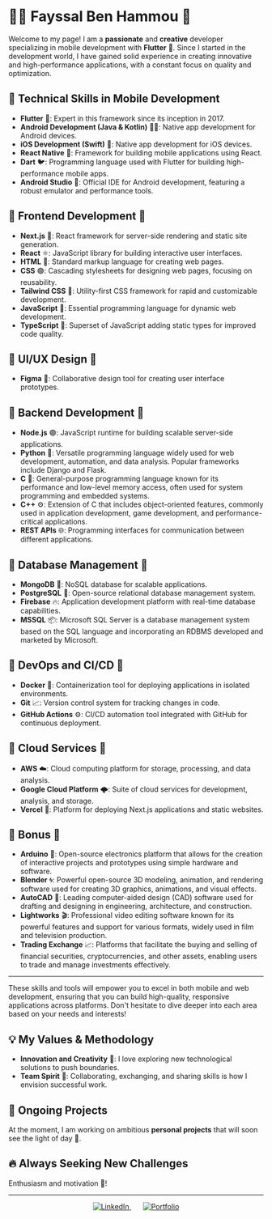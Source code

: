 # 👨‍💻 **Fayssal Ben Hammou** 💼

Welcome to my page! I am a **passionate** and **creative** developer specializing in mobile development with **Flutter** 🚀. Since I started in the development world, I have gained solid experience in creating innovative and high-performance applications, with a constant focus on quality and optimization.

## 🌟 **Technical Skills in Mobile Development**

- **Flutter** 💙: Expert in this framework since its inception in 2017.
- **Android Development (Java & Kotlin)** 🍎🤖: Native app development for Android devices.
- **iOS Development (Swift)** 🍏: Native app development for iOS devices.
- **React Native** 📱: Framework for building mobile applications using React.
- **Dart** 🐦: Programming language used with Flutter for building high-performance mobile apps.
- **Android Studio** 📱: Official IDE for Android development, featuring a robust emulator and performance tools.

## 🌟 **Frontend Development** 🌟

- **Next.js** 💙: React framework for server-side rendering and static site generation.
- **React** ⚛️: JavaScript library for building interactive user interfaces.
- **HTML** 🍎: Standard markup language for creating web pages.
- **CSS** 🟢: Cascading stylesheets for designing web pages, focusing on reusability.
- **Tailwind CSS** 🌈: Utility-first CSS framework for rapid and customizable development.
- **JavaScript** 🐳: Essential programming language for dynamic web development.
- **TypeScript** 📜: Superset of JavaScript adding static types for improved code quality.

## 🌟 **UI/UX Design** 🌟

- **Figma** 🎨: Collaborative design tool for creating user interface prototypes.

## 🌟 **Backend Development** 🌟

- **Node.js** 🟣: JavaScript runtime for building scalable server-side applications.
- **Python** 🐍: Versatile programming language widely used for web development, automation, and data analysis. Popular frameworks include Django and Flask.
- **C** 🔧: General-purpose programming language known for its performance and low-level memory access, often used for system programming and embedded systems.
- **C++** ⚙️: Extension of C that includes object-oriented features, commonly used in application development, game development, and performance-critical applications.
- **REST APIs** 🌐: Programming interfaces for communication between different applications.

## 🌟 **Database Management** 🌟

- **MongoDB** 🐬: NoSQL database for scalable applications.
- **PostgreSQL** 🐘: Open-source relational database management system.
- **Firebase** 🔥: Application development platform with real-time database capabilities.
- **MSSQL** 📦: Microsoft SQL Server is a database management system based on the SQL language and incorporating an RDBMS developed and marketed by Microsoft.

## 🌟 **DevOps and CI/CD** 🌟

- **Docker** 🐋: Containerization tool for deploying applications in isolated environments.
- **Git** 📈: Version control system for tracking changes in code.
- **GitHub Actions** ⚙️: CI/CD automation tool integrated with GitHub for continuous deployment.

## 🌟 **Cloud Services** 🌟

- **AWS** ☁️: Cloud computing platform for storage, processing, and data analysis.
- **Google Cloud Platform** 🌩️: Suite of cloud services for development, analysis, and storage.
- **Vercel** 🚀: Platform for deploying Next.js applications and static websites.

## 🌟 **Bonus** 🌟

- **Arduino** 🤖: Open-source electronics platform that allows for the creation of interactive projects and prototypes using simple hardware and software.
- **Blender** 🌀: Powerful open-source 3D modeling, animation, and rendering software used for creating 3D graphics, animations, and visual effects.
- **AutoCAD** 📐: Leading computer-aided design (CAD) software used for drafting and designing in engineering, architecture, and construction.
- **Lightworks** 🎬: Professional video editing software known for its powerful features and support for various formats, widely used in film and television production.
- **Trading Exchange** 📈: Platforms that facilitate the buying and selling of financial securities, cryptocurrencies, and other assets, enabling users to trade and manage investments effectively.

---

These skills and tools will empower you to excel in both mobile and web development, ensuring that you can build high-quality, responsive applications across platforms. Don't hesitate to dive deeper into each area based on your needs and interests!



## 💡 **My Values & Methodology**

- **Innovation and Creativity** 🎨: I love exploring new technological solutions to push boundaries.
- **Team Spirit** 🤝: Collaborating, exchanging, and sharing skills is how I envision successful work.

## 🚀 **Ongoing Projects**

At the moment, I am working on ambitious **personal projects** that will soon see the light of day 👀.

## 🔥 **Always Seeking New Challenges**

Enthusiasm and motivation 💪!

---

<p align="center">
  <a href="https://www.linkedin.com/in/fayssal-ben-hammou-835125115/">
    <img src="https://img.shields.io/badge/LinkedIn-%230077B5.svg?style=for-the-badge&logo=linkedin&logoColor=white" alt="LinkedIn">
  </a>&nbsp;&nbsp;&nbsp;&nbsp;&nbsp; <!-- 5 espaces -->
  <a href="https://patassel.github.io/portfolio_web/">
    <img src="https://img.shields.io/badge/Portfolio-000000?style=for-the-badge&logo=web&logoColor=white" alt="Portfolio">
  </a>
</p>


<!--
**patassel/patassel** is a ✨ _special_ ✨ repository because its `README.md` (this file) appears on your GitHub profile.

Here are some ideas to get you started:

- 🔭 I’m currently working on ...
- 🌱 I’m currently learning ...
- 👯 I’m looking to collaborate on ...
- 🤔 I’m looking for help with ...
- 💬 Ask me about ...
- 📫 How to reach me: ...
- 😄 Pronouns: ...
- ⚡ Fun fact: ...
-->
